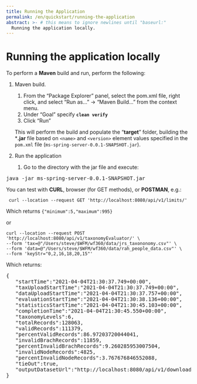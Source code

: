 ```yaml
---
title: Running the Application
permalink: /en/quickstart/running-the-application
abstract: >- # this means to ignore newlines until "baseurl:"
  Running the application locally.
---
```


# Running the application locally     

To perform a **Maven** build and run, perform the following:
1.	Maven build.  
    1. From the “Package Explorer” panel, select the pom.xml file, right click, and select “Run as…” -> “Maven Build…” from the context menu.  
    1. Under “Goal” specify **`clean verify`**
    1. Click “Run”

    This will perform the build and populate the “**target**” folder, building the ***.jar** file based on `<name>` and `<version>` element values specified in the `pom.xml` file (`ms-spring-server-0.0.1-SNAPSHOT.jar`).

2.	Run the application
    1.	Go to the directory with the jar file and execute:

<pre name="code" class="php">
java -jar ms-spring-server-0.0.1-SNAPSHOT.jar
</pre>

You can test with **CURL**, browser (for GET methods), or **POSTMAN**, e.g.:

```
 curl --location --request GET 'http://localhost:8080/api/v1/limits/' 

```
Which returns `{"minimum":5,"maximum":995}`

or

```
curl --location --request POST 'http://localhost:8080/api/v1/taxonomyEvaluator/' \
--form 'tax=@"/Users/steve/$WFM/wf360/data/jrs_taxononomy.csv"' \
--form 'data=@"/Users/steve/$WFM/wf360/data/rah_people_data.csv"' \
--form 'keyStr="0,2,16,18,20,15"'
```

Which returns: 

<pre name="code" class="js">
{
   "startTime":"2021-04-04T21:30:37.749+00:00",
   "taxUploadStartTime":"2021-04-04T21:30:37.749+00:00",
   "dataUploadStartTime":"2021-04-04T21:30:37.757+00:00",
   "evaluationStartTime":"2021-04-04T21:30:38.136+00:00",
   "statisticsStartTime":"2021-04-04T21:30:45.103+00:00",
   "completionTime":"2021-04-04T21:30:45.550+00:00",
   "taxonomyLevels":6,
   "totalRecords":128063,
   "validRecords":111379,
   "percentValidRecords":86.97203720044041,
   "invalidBrachRecords":11859,
   "percentInvalidBrachRecords":9.260285953007504,
   "invalidNodeRecords":4825,
   "percentInvalidNodeRecords":3.767676846552088,
   "tieOut":true,
   "outputDatasetUrl":"http://localhost:8080/api/v1/downloadFile/taxonomyEvaluationResults.csv"
}
</pre>

